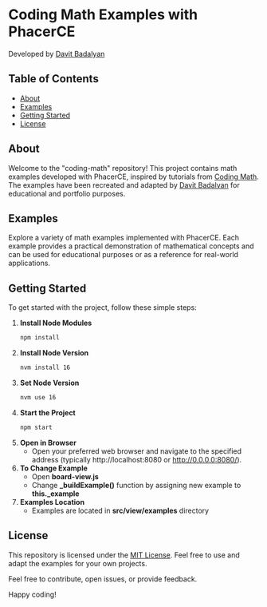 # Coding Math Examples with PhacerCE

Developed by [Davit Badalyan](https://github.com/davit-badalyan)

## Table of Contents

- [About](#about)
- [Examples](#examples)
- [Getting Started](#getting-started)
- [License](#license)

## <a name="about"></a> About

Welcome to the "coding-math" repository! This project contains math examples developed with PhacerCE, inspired by tutorials from [Coding Math](https://www.youtube.com/@codingmath). The examples have been recreated and adapted by [Davit Badalyan](https://github.com/davit-badalyan) for educational and portfolio purposes.

## <a name="examples"></a> Examples

Explore a variety of math examples implemented with PhacerCE. Each example provides a practical demonstration of mathematical concepts and can be used for educational purposes or as a reference for real-world applications.

## <a name="getting-started"></a> Getting Started

To get started with the project, follow these simple steps:

1. **Install Node Modules**
   ```bash
   npm install
2. **Install Node Version**
   ```bash
   nvm install 16
3. **Set Node Version**
   ```bash
   nvm use 16
4. **Start the Project**
   ```bash
   npm start
5. **Open in Browser**
   - Open your preferred web browser and navigate to the specified address (typically http://localhost:8080 or http://0.0.0.0:8080/).
6. **To Change Example**
   - Open **board-view.js**
   - Change **_buildExample()** function by assigning new example to **this._example**
7. **Examples Location**
   - Examples are located in **src/view/examples** directory

## <a name="license"></a> License

This repository is licensed under the [MIT License](https://opensource.org/license/mit/). Feel free to use and adapt the examples for your own projects.

Feel free to contribute, open issues, or provide feedback.

Happy coding!
